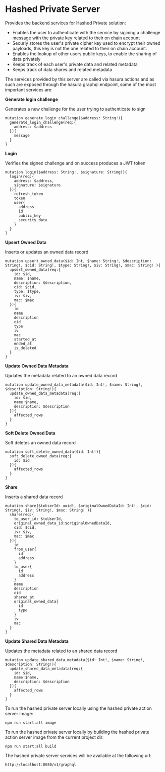 # Hashed Private Server

Provides the backend services for Hashed Private solution:

- Enables the user to authenticate with the service by sigining a challenge message with the private key related to their on chain account
- Securly stores the user's private cipher key used to encrypt their owned payloads, this key is not the one related to their on chain account.
- Enables the lookup of other users public keys, to enable the sharing of data privately 
- Keeps track of each user's private data and related metadata
- Keeps track of data shares and related metadata

The services provided by this server are called via hasura actions and as such are exposed through the hasura graphql endpoint, some of the most important services are:

**Generate login challenge**

Generates a new challenge for the user trying to authenticate to sign
```
mutation generate_login_challenge($address: String!){
  generate_login_challenge(req:{
    address: $address
  }){
    message
  }
}
```

**Login**

Verifies the signed challenge and on success produces a JWT token
```
mutation login($address: String!, $signature: String!){
  login(req:{
    address: $address,
    signature: $signature
  }){
    refresh_token
    token	
    user{
      address
      id
      public_key
      security_data
    }
  }
}
```

**Upsert Owned Data**

Inserts or updates an owned data record
```
mutation upsert_owned_data($id: Int, $name: String!, $description: String!, $cid: String!, $type: String!, $iv: String!, $mac: String! ){
  upsert_owned_data(req:{
    id: $id,
    name: $name,
    description: $description,
    cid: $cid,
    type: $type,
    iv: $iv,
    mac: $mac
  }){
    id
    name
    description
    cid
    type
    iv
    mac
    started_at
    ended_at
    is_deleted
  }
}
```

**Update Owned Data Metadata**

Updates the metadata related to an owned data record
```
mutation update_owned_data_metadata($id: Int!, $name: String!, $description: String!){
  update_owned_data_metadata(req:{
    id: $id,
    name:$name,
    description: $description
  }){
    affected_rows
  }
}
```


**Soft Delete Owned Data**

Soft deletes an owned data record
```
mutation soft_delete_owned_data($id: Int!){
  soft_delete_owned_data(req:{
    id: $id
  }){
    affected_rows
  }
}
```

**Share**

Inserts a shared data record
```
mutation share($toUserId: uuid!, $originalOwnedDataId: Int!, $cid: String!, $iv: String!, $mac: String! ){
  share(req:{
    to_user_id: $toUserId,
    original_owned_data_id:$originalOwnedDataId,
    cid: $cid,
    iv: $iv,
    mac: $mac
  }){
    id
    from_user{
      id
      address
    }
    to_user{
      id
      address
    }
    name
    description
    cid
    shared_at
    original_owned_data{
      id
      type
    }
    iv
    mac
  }
}
```

**Update Shared Data Metadata**

Updates the metadata related to an shared data record
```
mutation update_shared_data_metadata($id: Int!, $name: String!, $description: String!){
  update_shared_data_metadata(req:{
    id: $id,
    name:$name,
    description: $description
  }){
    affected_rows
  }
}
```



To run the hashed private server locally using the hashed private action server image:

`npm run start:all image`

To run the hashed private server locally by building the hashed private action server image from the current project dir:

`npm run start:all build`

The hashed private server services will be available at the following url:

`http://localhost:8080/v1/graphql`

